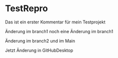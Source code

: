 # TestRepro

Das ist ein erster Kommentar für mein Testprojekt

Änderung im branch1
noch eine Änderung im branch1

Änderung im branch2 und im Main

Jetzt Änderung in GitHubDesktop

